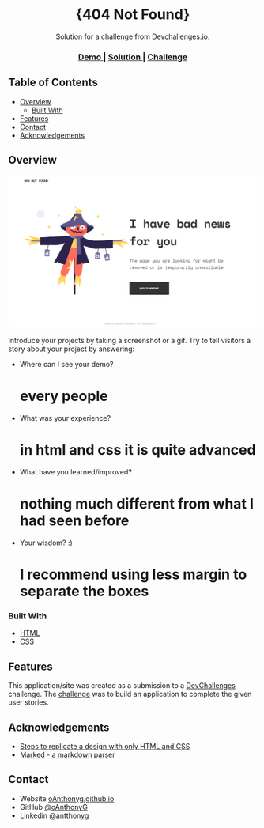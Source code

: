 <!-- Please update value in the {}  -->

<h1 align="center">{404 Not Found}</h1>

<div align="center">
   Solution for a challenge from  <a href="http://devchallenges.io" target="_blank">Devchallenges.io</a>.
</div>

<div align="center">
  <h3>
    <a href="https://oanthonyg.github.io/404-not-found-master/">
      Demo
    </a>
    <span> | </span>
    <a href="https://github.com/oAnthonyG/404-not-found-master">
      Solution
    </a>
    <span> | </span>
    <a href="https://devchallenges.io/challenges/wBunSb7FPrIepJZAg0sY">
      Challenge
    </a>
  </h3>
</div>

<!-- TABLE OF CONTENTS -->

## Table of Contents

- [Overview](#overview)
  - [Built With](#built-with)
- [Features](#features)
- [Contact](#contact)
- [Acknowledgements](#acknowledgements)

<!-- OVERVIEW -->

## Overview

![screenshot](./FireShot%20Capture%20-%20404%20Not%20Found.png)

Introduce your projects by taking a screenshot or a gif. Try to tell visitors a story about your project by answering:

- Where can I see your demo?
   # every people

- What was your experience?
    # in html and css it is quite advanced 

- What have you learned/improved?
   # nothing much different from what I had seen before

- Your wisdom? :)
    # I recommend using less margin to separate the boxes
### Built With

<!-- This section should list any major frameworks that you built your project using. Here are a few examples.-->

- [HTML](https://html.com/)
- [CSS](https://developer.mozilla.org/en-US/docs/Web/CSS)

## Features

<!-- List the features of your application or follow the template. Don't share the figma file here :) -->

This application/site was created as a submission to a [DevChallenges](https://devchallenges.io/challenges) challenge. The [challenge](https://devchallenges.io/challenges/wBunSb7FPrIepJZAg0sY) was to build an application to complete the given user stories.


## Acknowledgements

<!-- This section should list any articles or add-ons/plugins that helps you to complete the project. This is optional but it will help you in the future. For exmpale -->

- [Steps to replicate a design with only HTML and CSS](https://devchallenges-blogs.web.app/how-to-replicate-design/)
- [Marked - a markdown parser](https://github.com/chjj/marked)

## Contact

- Website [oAnthonyg.github.io](https://oanthonyg.github.io)
- GitHub [@oAnthonyG](https://github.com/oAnthonyG)
- Linkedin [@antthonyg](https://www.linkedin.com/in/antthonyg/)
